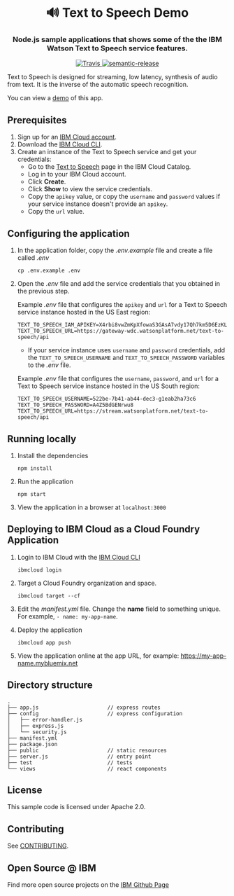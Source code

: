 <h1 align="center" style="border-bottom: none;">🔊 Text to Speech Demo </h1>
<h3 align="center">Node.js sample applications that shows some of the the IBM Watson Text to Speech service features. </h3>
<p align="center">
  <a href="http://travis-ci.org/watson-developer-cloud/text-to-speech-nodejs">
    <img alt="Travis" src="https://travis-ci.org/watson-developer-cloud/text-to-speech-nodejs.svg?branch=master">
  </a>
  <a href="#badge">
    <img alt="semantic-release" src="https://img.shields.io/badge/%20%20%F0%9F%93%A6%F0%9F%9A%80-semantic--release-e10079.svg">
  </a>
</p>
</p>

Text to Speech is designed for streaming, low latency, synthesis of audio from text. It is the inverse of the automatic speech recognition.

You can view a [demo][demo_url] of this app.


## Prerequisites

1. Sign up for an [IBM Cloud account](https://cloud.ibm.com/registration/).
1. Download the [IBM Cloud CLI](https://cloud.ibm.com/docs/cli/index.html#overview).
1. Create an instance of the Text to Speech service and get your credentials:
    - Go to the [Text to Speech](https://cloud.ibm.com/catalog/services/text-to-speech) page in the IBM Cloud Catalog.
    - Log in to your IBM Cloud account.
    - Click **Create**.
    - Click **Show** to view the service credentials.
    - Copy the `apikey` value, or copy the `username` and `password` values if your service instance doesn't provide an `apikey`.
    - Copy the `url` value.

## Configuring the application

1. In the application folder, copy the *.env.example* file and create a file called *.env*

    ```
    cp .env.example .env
    ```

2. Open the *.env* file and add the service credentials that you obtained in the previous step.

    Example *.env* file that configures the `apikey` and `url` for a Text to Speech service instance hosted in the US East region:

    ```
    TEXT_TO_SPEECH_IAM_APIKEY=X4rbi8vwZmKpXfowaS3GAsA7vdy17Qh7km5D6EzKLHL2
    TEXT_TO_SPEECH_URL=https://gateway-wdc.watsonplatform.net/text-to-speech/api
    ```

    - If your service instance uses `username` and `password` credentials, add the `TEXT_TO_SPEECH_USERNAME` and `TEXT_TO_SPEECH_PASSWORD` variables to the *.env* file.

    Example *.env* file that configures the `username`, `password`, and `url` for a Text to Speech service instance hosted in the US South region:

    ```
    TEXT_TO_SPEECH_USERNAME=522be-7b41-ab44-dec3-g1eab2ha73c6
    TEXT_TO_SPEECH_PASSWORD=A4Z5BdGENrwu8
    TEXT_TO_SPEECH_URL=https://stream.watsonplatform.net/text-to-speech/api
    ```

## Running locally

1. Install the dependencies

    ```
    npm install
    ```

1. Run the application

    ```
    npm start
    ```

1. View the application in a browser at `localhost:3000`

## Deploying to IBM Cloud as a Cloud Foundry Application

1. Login to IBM Cloud with the [IBM Cloud CLI](https://cloud.ibm.com/docs/cli/index.html#overview)

    ```
    ibmcloud login
    ```

1. Target a Cloud Foundry organization and space.

    ```
    ibmcloud target --cf
    ```

1. Edit the *manifest.yml* file. Change the **name** field to something unique. For example, `- name: my-app-name`.
1. Deploy the application

    ```
    ibmcloud app push
    ```

1. View the application online at the app URL, for example: https://my-app-name.mybluemix.net



## Directory structure

```none
.
├── app.js                      // express routes
├── config                      // express configuration
│   ├── error-handler.js
│   ├── express.js
│   └── security.js
├── manifest.yml
├── package.json
├── public                      // static resources
├── server.js                   // entry point
├── test                        // tests
└── views                       // react components
```

## License

  This sample code is licensed under Apache 2.0.

## Contributing

  See [CONTRIBUTING](./CONTRIBUTING.md).

## Open Source @ IBM
  Find more open source projects on the [IBM Github Page](http://ibm.github.io/)


[service_url]: https://www.ibm.com/watson/services/text-to-speech/
[docs]: https://cloud.ibm.com/apidocs/text-to-speech
[sign_up]: https://cloud.ibm.com/registration/?target=/catalog/services/text-to-speech/
[demo_url]: https://text-to-speech-demo.ng.bluemix.net
